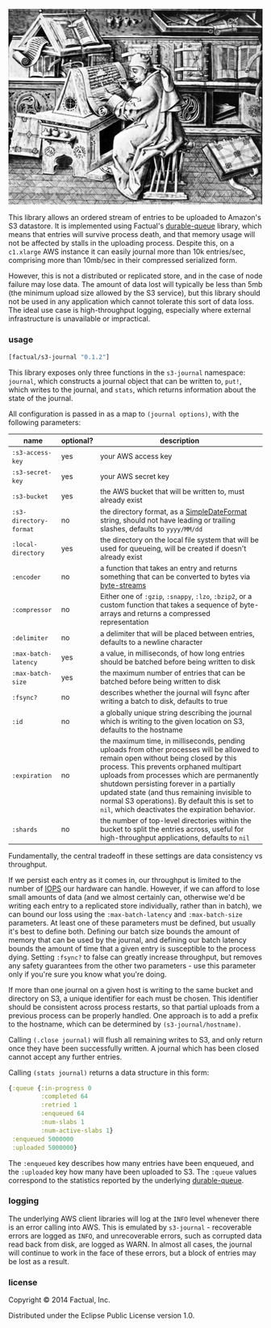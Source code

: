 ![](docs/scribe.jpg)

This library allows an ordered stream of entries to be uploaded to Amazon's S3 datastore.  It is implemented using Factual's [durable-queue](https://github.com/factual/durable-queue) library, which means that entries will survive process death, and that memory usage will not be affected by stalls in the uploading process.  Despite this, on a `c1.xlarge` AWS instance it can easily journal more than 10k entries/sec, comprising more than 10mb/sec in their compressed serialized form.

However, this is not a distributed or replicated store, and in the case of node failure may lose data.  The amount of data lost will typically be less than 5mb (the minimum upload size allowed by the S3 service), but this library should not be used in any application which cannot tolerate this sort of data loss.  The ideal use case is high-throughput logging, especially where external infrastructure is unavailable or impractical.

### usage

```clj
[factual/s3-journal "0.1.2"]
```

This library exposes only three functions in the `s3-journal` namespace: `journal`, which constructs a journal object that can be written to, `put!`, which writes to the journal, and `stats`, which returns information about the state of the journal.

All configuration is passed in as a map to `(journal options)`, with the following parameters:

| name | optional? | description |
|------|-----------|-------------|
| `:s3-access-key` | yes | your AWS access key |
| `:s3-secret-key` | yes | your AWS secret key |
| `:s3-bucket` | yes | the AWS bucket that will be written to, must already exist |
| `:s3-directory-format` | no | the directory format, as a [SimpleDateFormat](http://docs.oracle.com/javase/7/docs/api/java/text/SimpleDateFormat.html) string, should not have leading or trailing slashes, defaults to `yyyy/MM/dd` |
| `:local-directory` | yes | the directory on the local file system that will be used for queueing, will be created if doesn't already exist |
| `:encoder` | no | a function that takes an entry and returns something that can be converted to bytes via [byte-streams](https://github.com/ztellman/byte-streams) |
| `:compressor` | no | Either one of `:gzip`, `:snappy`, `:lzo`, `:bzip2`, or a custom function that takes a sequence of byte-arrays and returns a compressed representation |
| `:delimiter` | no | a delimiter that will be placed between entries, defaults to a newline character |
| `:max-batch-latency` | yes | a value, in milliseconds, of how long entries should be batched before being written to disk |
| `:max-batch-size` | yes | the maximum number of entries that can be batched before being written to disk |
| `:fsync?` | no | describes whether the journal will fsync after writing a batch to disk, defaults to true |
| `:id` | no | a globally unique string describing the journal which is writing to the given location on S3, defaults to the hostname |
| `:expiration` | no | the maximum time, in milliseconds, pending uploads from other processes will be allowed to remain open without being closed by this process.  This prevents orphaned multipart uploads from processes which are permanently shutdown persisting forever in a partially updated state (and thus remaining invisible to normal S3 operations).  By default this is set to `nil`, which deactivates the expiration behavior. |
| `:shards` | no | the number of top-level directories within the bucket to split the entries across, useful for high-throughput applications, defaults to `nil` |

Fundamentally, the central tradeoff in these settings are data consistency vs throughput.

If we persist each entry as it comes in, our throughput is limited to the number of [IOPS](http://en.wikipedia.org/wiki/IOPS) our hardware can handle.  However, if we can afford to lose small amounts of data (and we almost certainly can, otherwise we'd be writing each entry to a replicated store individually, rather than in batch), we can bound our loss using the `:max-batch-latency` and `:max-batch-size` parameters.  At least one of these parameters must be defined, but usually it's best to define both.  Defining our batch size bounds the amount of memory that can be used by the journal, and defining our batch latency bounds the amount of time that a given entry is susceptible to the process dying.  Setting `:fsync?` to false can greatly increase throughput, but removes any safety guarantees from the other two parameters - use this parameter only if you're sure you know what you're doing.

If more than one journal on a given host is writing to the same bucket and directory on S3, a unique identifier for each must be chosen.  This identifier should be consistent across process restarts, so that partial uploads from a previous process can be properly handled.  One approach is to add a prefix to the hostname, which can be determined by `(s3-journal/hostname)`.

Calling `(.close journal)` will flush all remaining writes to S3, and only return once they have been successfully written.  A journal which has been closed cannot accept any further entries.

Calling `(stats journal)` returns a data structure in this form:

```clj
{:queue {:in-progress 0
         :completed 64
         :retried 1
         :enqueued 64
         :num-slabs 1
         :num-active-slabs 1}
 :enqueued 5000000
 :uploaded 5000000}
```

The `:enqueued` key describes how many entries have been enqueued, and the `:uploaded` key how many have been uploaded to S3.  The `:queue` values correspond to the statistics reported by the underlying [durable-queue](https://github.com/factual/durable-queue).

### logging

The underlying AWS client libraries will log at the `INFO` level whenever there is an error calling into AWS.  This is emulated by `s3-journal` - recoverable errors are logged as `INFO`, and unrecoverable errors, such as corrupted data read back from disk, are logged as WARN.  In almost all cases, the journal will continue to work in the face of these errors, but a block of entries may be lost as a result.

### license

Copyright © 2014 Factual, Inc.

Distributed under the Eclipse Public License version 1.0.
